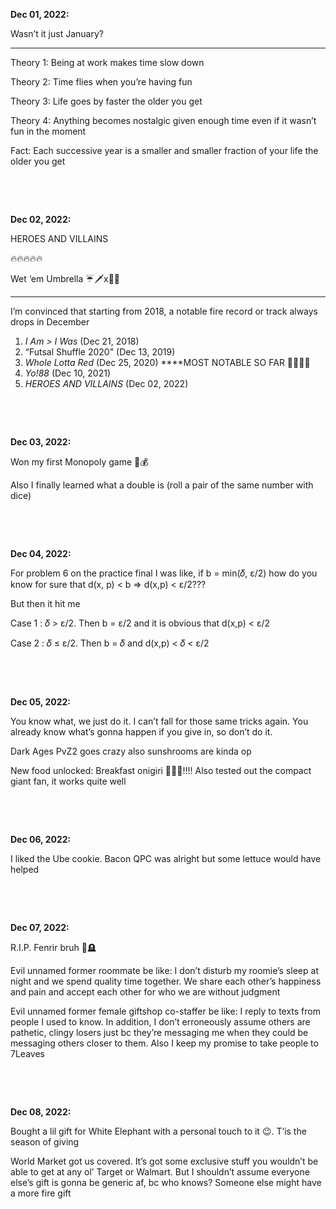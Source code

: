 **Dec 01, 2022:**

Wasn’t it just January?

---

Theory 1: Being at work makes time slow down

Theory 2: Time flies when you’re having fun

Theory 3: Life goes by faster the older you get

Theory 4: Anything becomes nostalgic given enough time even if it wasn’t fun in the moment

Fact: Each successive year is a smaller and smaller fraction of your life the older you get

&nbsp;

&nbsp;


**Dec 02, 2022:**

HEROES AND VILLAINS

🔥🔥🔥🔥🔥

Wet ‘em Umbrella ☔️🗡️x🐍🎱

---

I’m convinced that starting from 2018, a notable fire record or track always drops in December 


1. _I Am > I Was_							(Dec 21, 2018) 
2. “Futsal Shuffle 2020" 					(Dec 13, 2019)
3. _Whole Lotta Red_ 						(Dec 25, 2020) ****MOST NOTABLE SO FAR 🧛🏾‍♀️💋 
4. _Yo!88_								(Dec 10, 2021)
5. _HEROES AND VILLAINS_ 				(Dec 02, 2022)  

&nbsp;

&nbsp;

**Dec 03, 2022:**

Won my first Monopoly game 🎩💰

Also I finally learned what a double is (roll a pair of the same number with dice)

&nbsp;

&nbsp;

**Dec 04, 2022:**

For problem 6 on the practice final I was like, if b = min(𝛿, ε/2) how do you know for sure that d(x, p) < b => d(x,p) < ε/2??? 

But then it hit me

Case 1 : 𝛿 > ε/2. Then b = ε/2 and it is obvious that d(x,p) < ε/2  

Case 2 : 𝛿 ≤ ε/2. Then b =  𝛿 and d(x,p) < 𝛿 < ε/2 

&nbsp;

&nbsp;

**Dec 05, 2022:**

You know what, we just do it. I can’t fall for those same tricks again. You already know what’s gonna happen if you give in, so don’t do it. 

Dark Ages PvZ2 goes crazy also sunshrooms are kinda op 

New food unlocked: Breakfast onigiri 🍙🥓🍳!!!! Also tested out the compact giant fan, it works quite well

&nbsp;

&nbsp;

**Dec 06, 2022:**

I liked the Ube cookie. Bacon QPC was alright but some lettuce would have helped

&nbsp;

&nbsp;

**Dec 07, 2022:**

R.I.P. Fenrir bruh 🐺🪦

Evil unnamed former roommate be like: I don’t disturb my roomie’s sleep at night and we spend quality time together. We share each other’s happiness and pain and accept each other for who we are without judgment 

Evil unnamed former female giftshop co-staffer be like: I reply to texts from people I used to know.  In addition, I don’t erroneously assume others are pathetic, clingy losers just bc they’re messaging me when they could be messaging others closer to them. Also I keep my promise to take people to 7Leaves 

&nbsp;

&nbsp;

**Dec 08, 2022:**

Bought a lil gift for White Elephant with a personal touch to it 😉. T’is the season of giving   

World Market got us covered. It’s got some exclusive stuff you wouldn’t be able to get at any ol’ Target or Walmart. But I shouldn’t assume everyone else’s gift is gonna be generic af, bc who knows? Someone else might have a more fire gift
